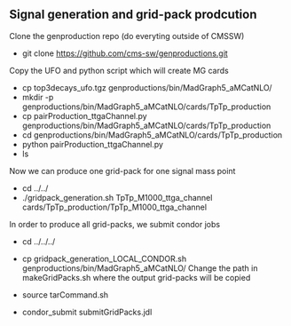 ## Signal generation and grid-pack prodcution

Clone the genproduction repo (do everyting outside of CMSSW)
* git clone https://github.com/cms-sw/genproductions.git

Copy the UFO and python script which will create MG cards
* cp top3decays_ufo.tgz genproductions/bin/MadGraph5_aMCatNLO/
* mkdir -p genproductions/bin/MadGraph5_aMCatNLO/cards/TpTp_production
* cp pairProduction_ttgaChannel.py genproductions/bin/MadGraph5_aMCatNLO/cards/TpTp_production
* cd genproductions/bin/MadGraph5_aMCatNLO/cards/TpTp_production
* python pairProduction_ttgaChannel.py
* ls

Now we can produce one grid-pack for one signal mass point
* cd ../../
* ./gridpack_generation.sh TpTp_M1000_ttga_channel cards/TpTp_production/TpTp_M1000_ttga_channel


In order to produce all grid-packs, we submit condor jobs
* cd ../../../
* cp gridpack_generation_LOCAL_CONDOR.sh genproductions/bin/MadGraph5_aMCatNLO/
Change the path in makeGridPacks.sh where the output grid-packs will be copied

* source tarCommand.sh
* condor_submit submitGridPacks.jdl

